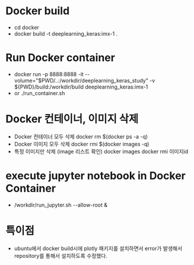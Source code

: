 # Docker build  
 - cd docker  
 - docker build -t deeplearning_keras:imx-1 .
  
# Run Docker container 
  - docker run -p 8888:8888 -it --volume="$PWD/..:/workdir/deeplearning_keras_study" -v ${PWD}/build:/workdir/build deeplearning_keras:imx-1
  - or ./run_container.sh

# Docker 컨테이너, 이미지 삭제
 - Docker 컨테이너 모두 삭제
 docker rm $(docker ps -a -q)
 - Docker 이미지 모두 삭제
 docker rmi $(docker images -q)
 - 특정 이미지만 삭제
 (image 리스트 확인)
 docker images
 docker rmi 이미지id

# execute jupyter notebook in Docker Container
  - /workdir/run_jupyter.sh --allow-root &

# 특이점
  - ubuntu에서 docker build시에 plotly 패키지를 설치하면서 error가 발생해서 repository를 통해서 설치하도록 수정했다.